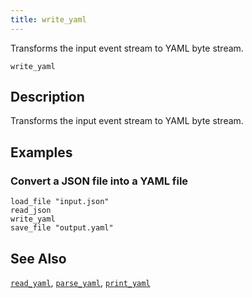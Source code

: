 ```yaml
---
title: write_yaml
---
```


Transforms the input event stream to YAML byte stream.

```tql
write_yaml
```

## Description

Transforms the input event stream to YAML byte stream.

## Examples

### Convert a JSON file into a YAML file

```tql
load_file "input.json"
read_json
write_yaml
save_file "output.yaml"
```

## See Also

[`read_yaml`](read_yaml),
[`parse_yaml`](../functions/parse_yaml),
[`print_yaml`](../functions/print_yaml)
